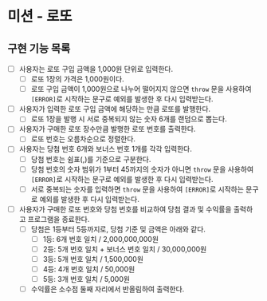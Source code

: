 # 미션 - 로또

## 구현 기능 목록

- [ ] 사용자는 로또 구입 금액을 1,000원 단위로 입력한다.
  - [ ] 로또 1장의 가격은 1,000원이다.
  - [ ] 로또 구입 금액이 1,000원으로 나누어 떨어지지 않으면 `throw` 문을 사용하여 `[ERROR]`로 시작하는 문구로 예외를 발생한 후 다시 입력받는다.
- [ ] 사용자가 입력한 로또 구입 금액에 해당하는 만큼 로또를 발행한다.
  - [ ] 로또 1장을 발행 시 서로 중복되지 않는 숫자 6개를 랜덤으로 뽑는다.
- [ ] 사용자가 구매한 로또 장수만큼 발행한 로또 번호를 출력한다.
  - [ ] 로또 번호는 오름차순으로 정렬한다.
- [ ] 사용자는 당첨 번호 6개와 보너스 번호 1개를 각각 입력한다.
  - [ ] 당첨 번호는 쉼표(,)를 기준으로 구분한다.
  - [ ] 당첨 번호의 숫자 범위가 1부터 45까지의 숫자가 아니면 `throw` 문을 사용하여 `[ERROR]`로 시작하는 문구로 예외를 발생한 후 다시 입력받는다.
  - [ ] 서로 중복되는 숫자를 입력하면 `throw` 문을 사용하여 `[ERROR]`로 시작하는 문구로 예외를 발생한 후 다시 입력받는다.
- [ ] 사용자가 구매한 로또 번호와 당첨 번호를 비교하여 당첨 결과 및 수익률을 출력하고 프로그램을 종료한다.
  - [ ] 당첨은 1등부터 5등까지로, 당첨 기준 및 금액은 아래와 같다.
    - [ ] 1등: 6개 번호 일치 / 2,000,000,000원
    - [ ] 2등: 5개 번호 일치 + 보너스 번호 일치 / 30,000,000원
    - [ ] 3등: 5개 번호 일치 / 1,500,000원
    - [ ] 4등: 4개 번호 일치 / 50,000원
    - [ ] 5등: 3개 번호 일치 / 5,000원
  - [ ] 수익률은 소수점 둘째 자리에서 반올림하여 출력한다.
